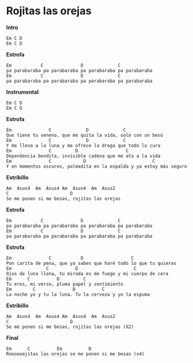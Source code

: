 # Rojitas las orejas

**Intro**
```
Em C D
Em C D
```
**Estrofa**
```
Em           C              D             C 
pa parabaraba pa parabaraba pa parabaraba pa parabaraba
Em           C              D             C 
pa parabaraba pa parabaraba pa parabaraba pa parabaraba

```
**Instrumental**
```
Em C D
Em C D
```
**Estrofa**
```
Em              C             D             C
Que tiene tu veneno, que me quita la vida, solo con un beso
Em              C             D             C
Y me lleva a la luna y me ofrece la droga que todo lo cura
Em              C         D                  C
Dependencia bendita, invisible cadena que me ata a la vida
Em              C            D                         C
Y en momentos oscuros, palmadita en la espalda y ya estoy más seguro
```

<div style="page-break-after: always;"></div>

**Estribillo**
```
Am  Asus4  Am  Asus4 Am  Asus4  Am  Asus2
C                       D
Se me ponen si me besas, rojitas las orejas
```
**Estrofa**
```
Em           C              D             C 
pa parabaraba pa parabaraba pa parabaraba pa parabaraba
Em           C              D             C 
pa parabaraba pa parabaraba pa parabaraba pa parabaraba
```
**Estrofa**
```
Em              C           D                  C
Pon carita de pena, que ya sabes que haré todo lo que tu quieras
Em             C          D                     C
Ojos de luna llena, tu mirada es de fuego y mi cuerpo de cera
Em      C          D         C
Tu eres, mi verso, pluma papel y sentimiento
Em        C              D          C
La noche yo y tu la luna. Tu la cerveza y yo la espuma
```
**Estribillo**
```
Am  Asus4  Am  Asus4 Am  Asus4  Am  Asus2
C                       D
Se me ponen si me besas, rojitas las orejas (X2)
```
**Final**
```
Em      C          Em          D
Roooooojitas las orejas se me ponen si me besas (x4)
```

<div style="page-break-after: always;"></div>